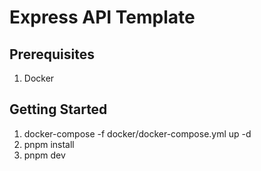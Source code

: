 # Express API Template

## Prerequisites

1. Docker

## Getting Started

1. docker-compose -f docker/docker-compose.yml up -d
2. pnpm install
3. pnpm dev

